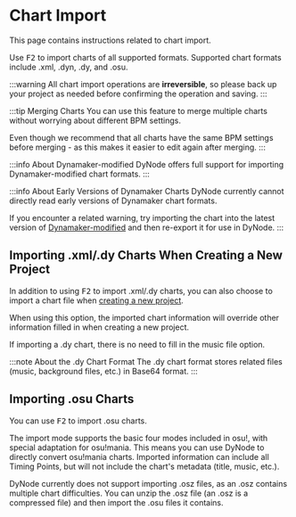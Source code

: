 # Chart Import

This page contains instructions related to chart import.

Use <kbd>F2</kbd> to import charts of all supported formats. Supported chart formats include .xml, .dyn, .dy, and .osu.

:::warning
All chart import operations are **irreversible**, so please back up your project as needed before confirming the operation and saving.
:::

:::tip Merging Charts
You can use this feature to merge multiple charts without worrying about different BPM settings.

Even though we recommend that all charts have the same BPM settings before merging - as this makes it easier to edit again after merging.
:::

:::info About Dynamaker-modified
DyNode offers full support for importing Dynamaker-modified chart formats.
:::

:::info About Early Versions of Dynamaker Charts
DyNode currently cannot directly read early versions of Dynamaker chart formats.

If you encounter a related warning, try importing the chart into the latest version of [Dynamaker-modified](https://github.com/jmakxd/dynamaker-modified) and then re-export it for use in DyNode.
:::

## Importing .xml/.dy Charts When Creating a New Project

In addition to using <kbd>F2</kbd> to import .xml/.dy charts, you can also choose to import a chart file when [creating a new project](project.html).

When using this option, the imported chart information will override other information filled in when creating a new project.

If importing a .dy chart, there is no need to fill in the music file option.

:::note About the .dy Chart Format
The .dy chart format stores related files (music, background files, etc.) in Base64 format.
:::

## Importing .osu Charts

You can use <kbd>F2</kbd> to import .osu charts.

The import mode supports the basic four modes included in osu!, with special adaptation for osu!mania. This means you can use DyNode to directly convert osu!mania charts. Imported information can include all Timing Points, but will not include the chart's metadata (title, music, etc.).

DyNode currently does not support importing .osz files, as an .osz contains multiple chart difficulties. You can unzip the .osz file (an .osz is a compressed file) and then import the .osu files it contains.
